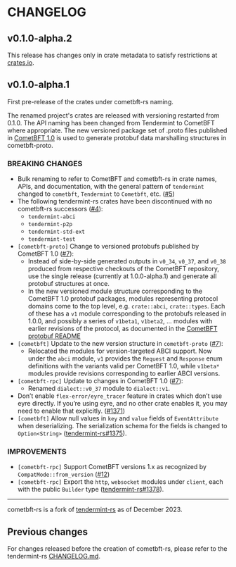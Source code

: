 # CHANGELOG

## v0.1.0-alpha.2

This release has changes only in crate metadata to satisfy
restrictions at [crates.io](https://crates.io/).

## v0.1.0-alpha.1

First pre-release of the crates under cometbft-rs naming.

The renamed project's crates are released with versioning restarted from 0.1.0.
The API naming has been changed from Tendermint to CometBFT where appropriate.
The new versioned package set of .proto files published in
[CometBFT 1.0][v1-protos] is used to generate protobuf data marshalling
structures in cometbft-proto.

[v1-protos]: https://github.com/cometbft/cometbft/tree/v1.x/proto

### BREAKING CHANGES

- Bulk renaming to refer to CometBFT and cometbft-rs in crate names, APIs, and documentation,
  with the general pattern of `tendermint` changed to `cometbft`, `Tendermint` to `Cometbft`, etc.
  ([\#5](https://github.com/cometbft/cometbft-rs/issues/5))
- The following tendermint-rs crates have been discontinued with no cometbft-rs successors
  ([\#4](https://github.com/cometbft/cometbft-rs/pull/4)):
  - `tendermint-abci`
  - `tendermint-p2p`
  - `tendermint-std-ext`
  - `tendermint-test`
- `[cometbft-proto]` Change to versioned protobufs published by CometBFT 1.0
  ([\#7](https://github.com/cometbft/cometbft-rs/pull/7)):
  * Instead of side-by-side generated outputs in `v0_34`, `v0_37`, and `v0_38`
    produced from respective checkouts of the CometBFT repository, use the
    single release (currently at 1.0.0-alpha.1) and generate all protobuf
    structures at once.
  * In the new versioned module structure corresponding to the CometBFT 1.0
    protobuf packages, modules representing protocol domains come to the top
    level, e.g. `crate::abci`, `crate::types`. Each of these has a `v1` module
    corresponding to the protobufs released in 1.0.0, and possibly a series of
    `v1beta1`, `v1beta2`, ... modules with earlier revisions of the protocol,
    as documented in the [CometBFT protobuf README](https://github.com/cometbft/cometbft/blob/main/proto/README.md)
- `[cometbft]` Update to the new version structure in `cometbft-proto` ([\#7](https://github.com/cometbft/cometbft-rs/pull/7)):
  * Relocated the modules for version-targeted ABCI support. Now under the
    `abci` module, `v1` provides the `Request` and `Response` enum definitions
    with the variants valid per CometBFT 1.0, while `v1beta*` modules provide
    revisions corresponding to earlier ABCI versions.
- `[cometbft-rpc]` Update to changes in CometBFT 1.0 ([\#7](https://github.com/cometbft/cometbft-rs/pull/7)):
  * Renamed `dialect::v0_37` module to `dialect::v1`.
- Don’t enable `flex-error/eyre_tracer` feature in crates which don’t
  use eyre directly.  If you’re using eyre, and no other crate enables
  it, you may need to enable that explicitly.
  ([\#1371](https://github.com/informalsystems/tendermint-rs/pull/1371))
- `[cometbft]` Allow null values in `key` and `value` fields of
  `EventAttribute` when deserializing. The serialization schema for the fields
  is changed to `Option<String>`
  ([tendermint-rs#1375](https://github.com/informalsystems/tendermint-rs/issues/1375)).

### IMPROVEMENTS

- `[cometbft-rpc]` Support CometBFT versions 1.x as recognized by
  `CompatMode::from_version`
  ([\#12](https://github.com/cometbft/cometbft-rs/pull/12))
- `[cometbft-rpc]` Export the `http`, `websocket`
  modules under `client`, each with the public `Builder` type
  ([tendermint-rs#1378](https://github.com/informalsystems/tendermint-rs/pull/1378)).

---

cometbft-rs is a fork of [tendermint-rs](https://github.com/informalsystems/tendermint-rs)
as of December 2023.

## Previous changes

For changes released before the creation of cometbft-rs, please refer to the tendermint-rs [CHANGELOG.md](https://github.com/informalsystems/tendermint-rs/blob/a21b24510e331426175ce0782fc581d046aa8413/CHANGELOG.md).

